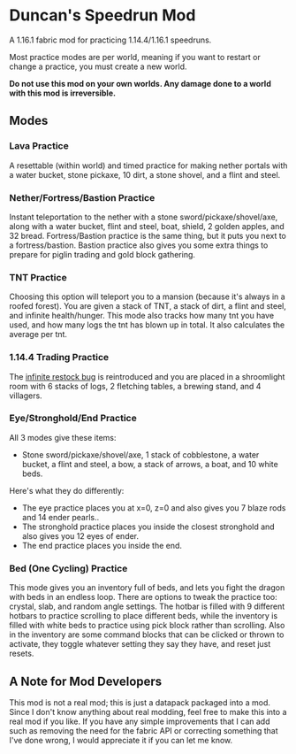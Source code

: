 # Duncan's Speedrun Mod
A 1.16.1 fabric mod for practicing 1.14.4/1.16.1 speedruns.

Most practice modes are per world, meaning if you want to restart or change a practice, you must create a new world.

__Do not use this mod on your own worlds. Any damage done to a world with this mod is irreversible.__
## Modes
### Lava Practice
A resettable (within world) and timed practice for making nether portals with a water bucket, stone pickaxe, 10 dirt, a stone shovel, and a flint and steel. 
### Nether/Fortress/Bastion Practice
Instant teleportation to the nether with a stone sword/pickaxe/shovel/axe, along with a water bucket, flint and steel, boat, shield, 2 golden apples, and 32 bread. Fortress/Bastion practice is the same thing, but it puts you next to a fortress/bastion. Bastion practice also gives you some extra things to prepare for piglin trading and gold block gathering.
### TNT Practice
Choosing this option will teleport you to a mansion (because it's always in a roofed forest). You are given a stack of TNT, a stack of dirt, a flint and steel, and infinite health/hunger. This mode also tracks how many tnt you have used, and how many logs the tnt has blown up in total. It also calculates the average per tnt.
### 1.14.4 Trading Practice
The [infinite restock bug](https://bugs.mojang.com/browse/MC-157136) is reintroduced and you are placed in a shroomlight room with 6 stacks of logs, 2 fletching tables, a brewing stand, and 4 villagers.
### Eye/Stronghold/End Practice
All 3 modes give these items:
- Stone sword/pickaxe/shovel/axe, 1 stack of cobblestone, a water bucket, a flint and steel, a bow, a stack of arrows, a boat, and 10 white beds.

Here's what they do differently:
- The eye practice places you at x=0, z=0 and also gives you 7 blaze rods and 14 ender pearls..
- The stronghold practice places you inside the closest stronghold and also gives you 12 eyes of ender.
- The end practice places you inside the end.
### Bed (One Cycling) Practice
This mode gives you an inventory full of beds, and lets you fight the dragon with beds in an endless loop. There are options to tweak the practice too: crystal, slab, and random angle settings.
The hotbar is filled with 9 different hotbars to practice scrolling to place different beds, while the inventory is filled with white beds to practice using pick block rather than scrolling. Also in the inventory are some command blocks that can be clicked or thrown to activate, they toggle whatever setting they say they have, and reset just resets.
## A Note for Mod Developers
This mod is not a real mod; this is just a datapack packaged into a mod. Since I don't know anything about real modding, feel free to make this into a real mod if you like. If you have any simple improvements that I can add such as removing the need for the fabric API or correcting something that I've done wrong, I would appreciate it if you can let me know.
